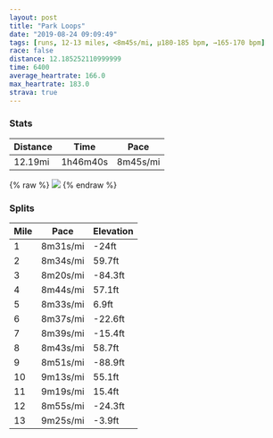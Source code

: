 ```yaml
---
layout: post
title: "Park Loops"
date: "2019-08-24 09:09:49"
tags: [runs, 12-13 miles, <8m45s/mi, μ180-185 bpm, →165-170 bpm]
race: false
distance: 12.185252110999999
time: 6400
average_heartrate: 166.0
max_heartrate: 183.0
strava: true
---
```


### Stats

| Distance | Time | Pace |
|----------|------|------|
|12.19mi|1h46m40s|8m45s/mi|

{% raw %}
<img src='https://maps.googleapis.com/maps/api/staticmap?maptype=roadmap&path=enc:aeywF~~obMqADoBcA@e@n@wEr@w@}AqCiFgC_AQ{C}Bo@y@YuBFoAfAoCLeAMkAuAgCuBm@k@]cAuAmAgDaB}AyBs@uAQq@@aAd@_AJoAScBqAkA}C}@uAeAMy@L_Bk@gD]_EcCkAuAu@sA}A}AiDiBaAs@_BgB_@aAg@qCPcG[eBU_@uBsAm@aAyCaBg@w@aH_E[c@sAc@e@w@eBmAwC_AmCNgB[gBTcBtAgA@m@O}CiBsGmIm@a@mENaD]cAc@}@u@uA}Dk@e@g@B]Vc@fA?n@Nf@v@lA`@vAK`AMZw@b@q@@o@]oBaCcCsAqBUaANcC`FYrBKrBUjBWfARbAZ`@nAt@z@Ib@OH_@Eg@TsAPi@l@q@vA]dBCvAe@lBJlBzC^fAJ|ATf@pDnDz@jBp@pCbBbDpCtAlBn@xA`AlAjA|@zBtAvAp@TvBQ`Bn@`A`Dl@tChAvAbAzAnCbBbCn@dAKdAm@~Aa@`B?`ElCtAvBp@dB`AdA~AZlDEhAb@~@~@b@fAjCjDzBvB|@rAdBxDlBnCpBz@hCDvCYbCXl@d@N`@V`C^lA~@\^^tAj@pCjBbBZlBbAnArAzAnC|BxC`AdAxBtAxAXf@KhBuAt@cAdAcCj@sBZ{BDgAIg@m@eA}B}@gEcCgCsDUq@K_BlAoDBgAOqAuAqCgCoA{AkBgB}CiA{@wBgA{@CiCdA}AGoA{@_AeAoBgE}@W_CGeIsCgBeAoEmFoEwBoBoBwAmDEsB\mDQwBKUsCyBqC{AcB{AsKwGmA_A_AmAgCw@gBPaE]kAX}AlAqAEuEyCwEuFiA_AmE?qDc@sAg@y@sAcAqC}@[q@V[`AVxBn@fARfAM`Ae@d@{@BmFmEsCeA[BeAh@mBdC[~@o@pEArAItBOr@Fh@\f@bB^lAYd@i@NyA`@eAv@m@dBKpAe@tAIn@N~AhBh@xAZlB`@~@|@v@`A^p@x@zA`GtAhCfAz@fEtAhBlA~@tAnAbDl@h@dB`@bBEXWDX|@d@h@|@`AvEr@jBpBxBnC`BlA`@pAAbBy@jBe@`ALxAd@xAnAdBvBnArCn@h@hAV`DK~Af@hAhAfDdGvEtEnDxGfAt@l@JdHMvCj@h@~@`B|EbDxBdGzBjAp@dBlBrAfCvBrCdCxBtBj@bA?|AcAr@oAlAaA&key=AIzaSyC1MId7bFpkLXNAaYhBSTb8jLyiSqzbDtM&size=800x800&markers=color:yellow|label:S|40.76641,-73.97888&markers=color:green|label:F|40.76765000000006,-73.97882999999996'>
{% endraw %}

### Splits

| Mile | Pace | Elevation |
|------|------|-----------|
|1|8m31s/mi|-24ft|
|2|8m34s/mi|59.7ft|
|3|8m20s/mi|-84.3ft|
|4|8m44s/mi|57.1ft|
|5|8m33s/mi|6.9ft|
|6|8m37s/mi|-22.6ft|
|7|8m39s/mi|-15.4ft|
|8|8m43s/mi|58.7ft|
|9|8m51s/mi|-88.9ft|
|10|9m13s/mi|55.1ft|
|11|9m19s/mi|15.4ft|
|12|8m55s/mi|-24.3ft|
|13|9m25s/mi|-3.9ft|
